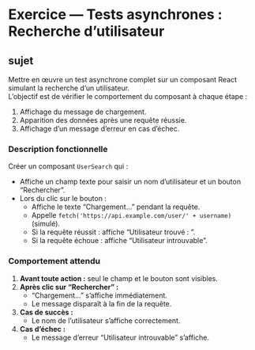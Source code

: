 # Exercice — Tests asynchrones : Recherche d’utilisateur

## sujet

Mettre en œuvre un test asynchrone complet sur un composant React simulant la recherche d’un utilisateur.  
L’objectif est de vérifier le comportement du composant à chaque étape :  
1. Affichage du message de chargement.  
2. Apparition des données après une requête réussie.  
3. Affichage d’un message d’erreur en cas d’échec.



### Description fonctionnelle
Créer un composant `UserSearch` qui :
- Affiche un champ texte pour saisir un nom d’utilisateur et un bouton “Rechercher”.
- Lors du clic sur le bouton :
  - Affiche le texte “Chargement…” pendant la requête.
  - Appelle `fetch('https://api.example.com/user/' + username)` (simulé).
  - Si la requête réussit : affiche “Utilisateur trouvé : <nom>”.
  - Si la requête échoue : affiche “Utilisateur introuvable”.



### Comportement attendu
1. **Avant toute action :** seul le champ et le bouton sont visibles.  
2. **Après clic sur “Rechercher” :**
   - “Chargement…” s’affiche immédiatement.  
   - Le message disparaît à la fin de la requête.  
3. **Cas de succès :**  
   - Le nom de l’utilisateur s’affiche correctement.  
4. **Cas d’échec :**  
   - Le message d’erreur “Utilisateur introuvable” s’affiche.  

